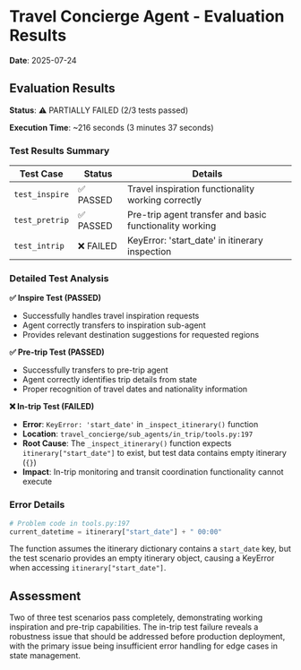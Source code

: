# Travel Concierge Agent - Evaluation Results
**Date**: 2025-07-24

## Evaluation Results

**Status**: ⚠️ PARTIALLY FAILED (2/3 tests passed)

**Execution Time**: ~216 seconds (3 minutes 37 seconds)

### Test Results Summary

| Test Case | Status | Details |
|-----------|--------|---------|
| `test_inspire` | ✅ PASSED | Travel inspiration functionality working correctly |
| `test_pretrip` | ✅ PASSED | Pre-trip agent transfer and basic functionality working |
| `test_intrip` | ❌ FAILED | KeyError: 'start_date' in itinerary inspection |

### Detailed Test Analysis

**✅ Inspire Test (PASSED)**
- Successfully handles travel inspiration requests
- Agent correctly transfers to inspiration sub-agent
- Provides relevant destination suggestions for requested regions

**✅ Pre-trip Test (PASSED)**  
- Successfully transfers to pre-trip agent
- Agent correctly identifies trip details from state
- Proper recognition of travel dates and nationality information

**❌ In-trip Test (FAILED)**
- **Error**: `KeyError: 'start_date'` in `_inspect_itinerary()` function
- **Location**: `travel_concierge/sub_agents/in_trip/tools.py:197`
- **Root Cause**: The `_inspect_itinerary()` function expects `itinerary["start_date"]` to exist, but test data contains empty itinerary (`{}`)
- **Impact**: In-trip monitoring and transit coordination functionality cannot execute

### Error Details

```python
# Problem code in tools.py:197
current_datetime = itinerary["start_date"] + " 00:00"
```

The function assumes the itinerary dictionary contains a `start_date` key, but the test scenario provides an empty itinerary object, causing a KeyError when accessing `itinerary["start_date"]`.

## Assessment

Two of three test scenarios pass completely, demonstrating working inspiration and pre-trip capabilities. The in-trip test failure reveals a robustness issue that should be addressed before production deployment, with the primary issue being insufficient error handling for edge cases in state management.